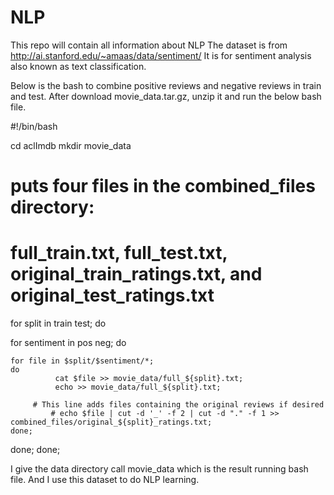 # NLP
This repo will contain all information about NLP
The dataset is from http://ai.stanford.edu/~amaas/data/sentiment/
It is for sentiment analysis also known as text classification.

Below is the bash to combine positive reviews and negative reviews in train and test.
After download movie_data.tar.gz, unzip it and run the below bash file.

#!/bin/bash

cd aclImdb
mkdir movie_data

# puts four files in the combined_files directory:
# full_train.txt, full_test.txt, original_train_ratings.txt, and original_test_ratings.txt
for split in train test;
do

  for sentiment in pos neg;
  do

    for file in $split/$sentiment/*;
    do
              cat $file >> movie_data/full_${split}.txt;
              echo >> movie_data/full_${split}.txt;

	     # This line adds files containing the original reviews if desired
             # echo $file | cut -d '_' -f 2 | cut -d "." -f 1 >> combined_files/original_${split}_ratings.txt;
    done;
  done;
done;

I give the data directory call movie_data which is the result running bash file. And I use this dataset to do NLP learning.
